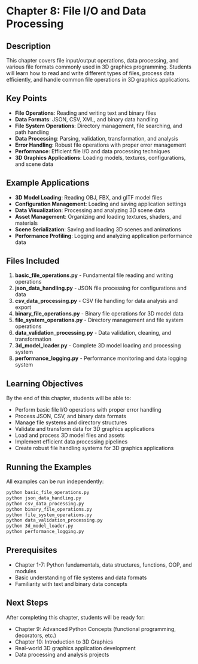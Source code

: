 # Chapter 8: File I/O and Data Processing

## Description
This chapter covers file input/output operations, data processing, and various file formats commonly used in 3D graphics programming. Students will learn how to read and write different types of files, process data efficiently, and handle common file operations in 3D graphics applications.

## Key Points
- **File Operations**: Reading and writing text and binary files
- **Data Formats**: JSON, CSV, XML, and binary data handling
- **File System Operations**: Directory management, file searching, and path handling
- **Data Processing**: Parsing, validation, transformation, and analysis
- **Error Handling**: Robust file operations with proper error management
- **Performance**: Efficient file I/O and data processing techniques
- **3D Graphics Applications**: Loading models, textures, configurations, and scene data

## Example Applications
- **3D Model Loading**: Reading OBJ, FBX, and glTF model files
- **Configuration Management**: Loading and saving application settings
- **Data Visualization**: Processing and analyzing 3D scene data
- **Asset Management**: Organizing and loading textures, shaders, and materials
- **Scene Serialization**: Saving and loading 3D scenes and animations
- **Performance Profiling**: Logging and analyzing application performance data

## Files Included
1. **basic_file_operations.py** - Fundamental file reading and writing operations
2. **json_data_handling.py** - JSON file processing for configurations and data
3. **csv_data_processing.py** - CSV file handling for data analysis and export
4. **binary_file_operations.py** - Binary file operations for 3D model data
5. **file_system_operations.py** - Directory management and file system operations
6. **data_validation_processing.py** - Data validation, cleaning, and transformation
7. **3d_model_loader.py** - Complete 3D model loading and processing system
8. **performance_logging.py** - Performance monitoring and data logging system

## Learning Objectives
By the end of this chapter, students will be able to:
- Perform basic file I/O operations with proper error handling
- Process JSON, CSV, and binary data formats
- Manage file systems and directory structures
- Validate and transform data for 3D graphics applications
- Load and process 3D model files and assets
- Implement efficient data processing pipelines
- Create robust file handling systems for 3D graphics applications

## Running the Examples
All examples can be run independently:
```bash
python basic_file_operations.py
python json_data_handling.py
python csv_data_processing.py
python binary_file_operations.py
python file_system_operations.py
python data_validation_processing.py
python 3d_model_loader.py
python performance_logging.py
```

## Prerequisites
- Chapter 1-7: Python fundamentals, data structures, functions, OOP, and modules
- Basic understanding of file systems and data formats
- Familiarity with text and binary data concepts

## Next Steps
After completing this chapter, students will be ready for:
- Chapter 9: Advanced Python Concepts (functional programming, decorators, etc.)
- Chapter 10: Introduction to 3D Graphics
- Real-world 3D graphics application development
- Data processing and analysis projects
